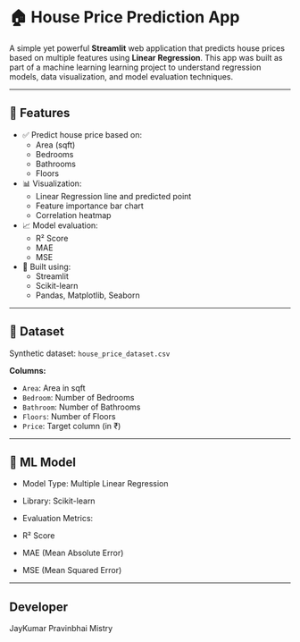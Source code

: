 # 🏠 House Price Prediction App

A simple yet powerful **Streamlit** web application that predicts house prices based on multiple features using **Linear Regression**. This app was built as part of a machine learning learning project to understand regression models, data visualization, and model evaluation techniques.

---


## 📌 Features

- ✅ Predict house price based on:
  - Area (sqft)
  - Bedrooms
  - Bathrooms
  - Floors
- 📊 Visualization:
  - Linear Regression line and predicted point
  - Feature importance bar chart
  - Correlation heatmap
- 📈 Model evaluation:
  - R² Score
  - MAE
  - MSE
- 🧮 Built using:
  - Streamlit
  - Scikit-learn
  - Pandas, Matplotlib, Seaborn

---

## 📂 Dataset

Synthetic dataset: `house_price_dataset.csv`

**Columns:**
- `Area`: Area in sqft
- `Bedroom`: Number of Bedrooms
- `Bathroom`: Number of Bathrooms
- `Floors`: Number of Floors
- `Price`: Target column (in ₹)

---

## 🧠 ML Model

- Model Type: Multiple Linear Regression

- Library: Scikit-learn

- Evaluation Metrics:

- R² Score

- MAE (Mean Absolute Error)

- MSE (Mean Squared Error)

---

## Developer

JayKumar Pravinbhai Mistry
